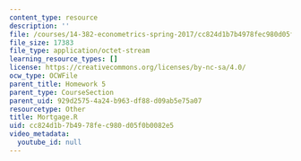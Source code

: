 ```yaml
---
content_type: resource
description: ''
file: /courses/14-382-econometrics-spring-2017/cc824d1b7b4978fec980d05f0b0082e5_Mortgage.R
file_size: 17383
file_type: application/octet-stream
learning_resource_types: []
license: https://creativecommons.org/licenses/by-nc-sa/4.0/
ocw_type: OCWFile
parent_title: Homework 5
parent_type: CourseSection
parent_uid: 929d2575-4a24-b963-df88-d09ab5e75a07
resourcetype: Other
title: Mortgage.R
uid: cc824d1b-7b49-78fe-c980-d05f0b0082e5
video_metadata:
  youtube_id: null
---
```

